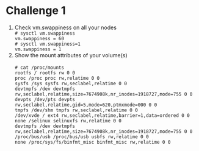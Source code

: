 <h1>Challenge 1</h1>

<ol>
<li> Check vm.swappiness on all your nodes  
<code>
# sysctl vm.swappiness  
vm.swappiness = 60  
# sysctl vm.swappiness=1  
vm.swappiness = 1
</code>
</li>


<li>
Show the mount attributes of your volume(s) <br/>
<code>
# cat /proc/mounts  
rootfs / rootfs rw 0 0  
proc /proc proc rw,relatime 0 0  
sysfs /sys sysfs rw,seclabel,relatime 0 0  
devtmpfs /dev devtmpfs rw,seclabel,relatime,size=7674908k,nr_inodes=1918727,mode=755 0 0  
devpts /dev/pts devpts rw,seclabel,relatime,gid=5,mode=620,ptmxmode=000 0 0  
tmpfs /dev/shm tmpfs rw,seclabel,relatime 0 0  
/dev/xvde / ext4 rw,seclabel,relatime,barrier=1,data=ordered 0 0  
none /selinux selinuxfs rw,relatime 0 0  
devtmpfs /dev devtmpfs rw,seclabel,relatime,size=7674908k,nr_inodes=1918727,mode=755 0 0  
/proc/bus/usb /proc/bus/usb usbfs rw,relatime 0 0  
none /proc/sys/fs/binfmt_misc binfmt_misc rw,relatime 0 0  
</code>
</li>

</ol>
